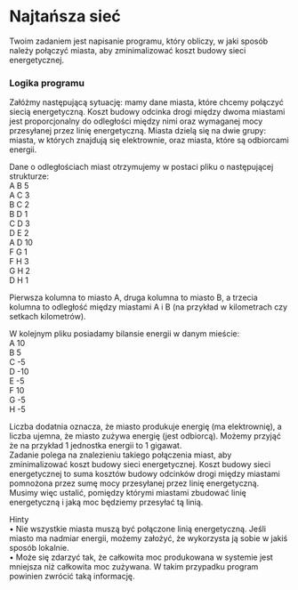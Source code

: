 # Najtańsza sieć
Twoim zadaniem jest napisanie programu, który obliczy, w jaki sposób należy połączyć miasta, aby zminimalizować koszt budowy sieci energetycznej.  
### Logika programu 
Załóżmy następującą sytuację: mamy dane miasta, które chcemy połączyć siecią energetyczną. 
Koszt budowy odcinka drogi między dwoma miastami jest proporcjonalny do odległości między nimi
oraz wymaganej mocy przesyłanej przez linię energetyczną.
Miasta dzielą się na dwie grupy: miasta, w których znajdują się elektrownie,
oraz miasta, które są odbiorcami energii.  

Dane o odległościach miast otrzymujemy w postaci pliku o następującej strukturze:  
A B 5  
A C 3  
B C 2  
B D 1  
C D 3  
D E 2  
A D 10  
F G 1  
F H 3  
G H 2  
D H 1   

Pierwsza kolumna to miasto A, druga kolumna to miasto B, a trzecia kolumna to odległość
między miastami A i B (na przykład w kilometrach czy setkach kilometrów).

W kolejnym pliku posiadamy bilansie energii w danym mieście:  
A 10  
B 5  
C -5  
D -10  
E -5  
F 10  
G -5  
H -5  

Liczba dodatnia oznacza, że miasto produkuje energię (ma elektrownię), a liczba ujemna, że
miasto zużywa energię (jest odbiorcą). Możemy przyjąć że na przykład 1 jednostka energii to 1
gigawat.  
Zadanie polega na znalezieniu takiego połączenia miast, aby zminimalizować koszt budowy sieci
energetycznej. Koszt budowy sieci energetycznej to suma kosztów budowy odcinków drogi między
miastami pomnożona przez sumę mocy przesyłanej przez linię energetyczną. Musimy więc ustalić,
pomiędzy którymi miastami zbudować linię energetyczną i jaką moc będziemy przesyłać tą linią.

Hinty  
• Nie wszystkie miasta muszą być połączone linią energetyczną. Jeśli miasto ma nadmiar energii,
możemy założyć, że wykorzysta ją sobie w jakiś sposób lokalnie.  
• Może się zdarzyć tak, że całkowita moc produkowana w systemie jest mniejsza niż całkowita
moc zużywana. W takim przypadku program powinien zwrócić taką informację.
